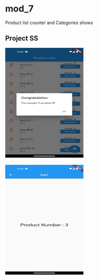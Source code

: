 # mod_7

Product list counter and Categories shows 
 


## Project SS
 <div style="margin-bottom: 20px;">
       <img src="../images/1.png" width="250" height="350" alt="Image 2">
</div>

<div style="margin-bottom: 20px;">
 
  <img src="../images/2.png" width="250" height="350" alt="Image 2">

</div>
 
